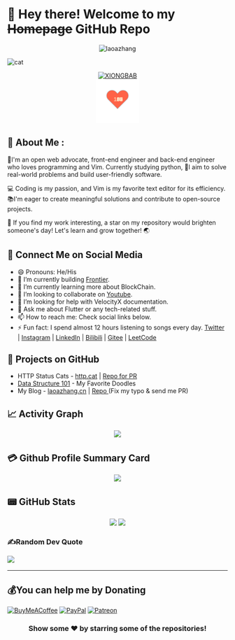 

# :wave: Hey there! Welcome to my ~~Homepage~~ GitHub Repo 
<p align="center"> <img src="https://komarev.com/ghpvc/?username=laoazhang&label=Views&color=blue&style=plastic&style=for-the-badge" alt="laoazhang" /> </p>

![cat](https://laoazhang.cn/assets/images/articles/dx-jamie-comic.jpg
)

<div align="center">
   <a href="javascript:;">
    <img src="https://readme-typing-svg.demolab.com?font=Fira+Code&pause=1000&width=1200&lines=Like a person is a lifetime thing!;喜欢一个人,是一辈子的事!&center=true&size=27&color=106EA9" alt="XIONGBAB" />
   </a>
</div>

<div align="center"><img  width="100px" src="https://raw.githubusercontent.com/L1cardo/iBeats/main/files/heart.svg"/></div>

## 💫 About Me :
🚀I'm an open web advocate, front-end engineer and back-end engineer who loves programming and Vim. Currently studying python, 🌟I aim to solve real-world problems and build user-friendly software.

💻 Coding is my passion, and Vim is my favorite text editor for its efficiency. 📚I'm eager to create meaningful solutions and contribute to open-source projects.

🌟 If you find my work interesting, a star on my repository would brighten someone's day! Let's learn and grow together! 🌏


## 🤝 Connect Me on Social Media
- 😄 Pronouns: He/His
- 🔭 I’m currently building [Frontier](https://frontier.xyz/).
- 🌱 I’m currently learning more about BlockChain.
- 👯 I’m looking to collaborate on [Youtube](https://youtube.com/hellocodepur).
- 🤔 I’m looking for help with VelocityX documentation.
- 💬 Ask me about Flutter or any tech-related stuff.
- 📫 How to reach me: Check social links below.
- ⚡ Fun fact: I spend almost 12 hours listening to songs every day.
[Twitter](https://twitter.com/laoazhang) 
| [Instagram](https://www.instagram.com/laoazhang/)
| [LinkedIn](https://linkedin.com/in/laoazhang)
| [Bilibili](https://space.bilibili.com/66068996)
| [Gitee](https://gitee.com/laoazhang)
| [LeetCode](https://leetcode.cn/u/laoazhang/)

## 🎈 Projects on GitHub

- HTTP Status Cats - [http.cat](https://http.cat) | [Repo for PR](https://github.com/httpcats/http.cat)
- [Data Structure 101](https://github.com/girliemac/a-picture-is-worth-a-1000-words)  - My Favorite Doodles
- My Blog - [laoazhang.cn](https://laoazhang.cn/) | [Repo ](https://github.com/laoazhang/laoazhang.github.io)(Fix my typo & send me PR)

## 📈 Activity Graph
<p align="center">
	<img src="https://activity-graph.herokuapp.com/graph?username=laoazhang&theme=minimal"/>
</p>


## 💳 Github Profile Summary Card
<p align="center">
  <img src="https://github-profile-summary-cards.vercel.app/api/cards/profile-details?username=laoazhang&theme=vue"/>
</p>

## 📟 GitHub Stats
<p align="center">
	<img width="48%" src="https://github-readme-stats.vercel.app/api?username=laoazhang&show_icons=true&theme=vue" />
	<img width="48%" src="https://github-readme-streak-stats.herokuapp.com/?user=laoazhang&theme=vue" />
</p>


### ✍️Random Dev Quote
![](https://quotes-github-readme.vercel.app/api?type=horizontal&theme=vue)

---


  ## 💰You can help me by Donating
  [![BuyMeACoffee](https://img.shields.io/badge/Buy%20Me%20a%20Coffee-ffdd00?style=for-the-badge&logo=buy-me-a-coffee&logoColor=black)](https://buymeacoffee.com/laoazhang) [![PayPal](https://img.shields.io/badge/PayPal-00457C?style=for-the-badge&logo=paypal&logoColor=white)](https://paypal.me/laoazhang) [![Patreon](https://img.shields.io/badge/Patreon-F96854?style=for-the-badge&logo=patreon&logoColor=white)](https://patreon.com/laoazhang) 


<div align="center">

### Show some ❤️ by starring some of the repositories!

</div>
